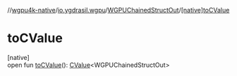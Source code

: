 //[wgpu4k-native](../../../index.md)/[io.ygdrasil.wgpu](../index.md)/[WGPUChainedStructOut](index.md)/[[native]toCValue]([native]to-c-value.md)

# toCValue

[native]\
open fun [toCValue]([native]to-c-value.md)(): [CValue](https://kotlinlang.org/api/core/kotlin-stdlib/kotlinx.cinterop/-c-value/index.html)&lt;WGPUChainedStructOut&gt;